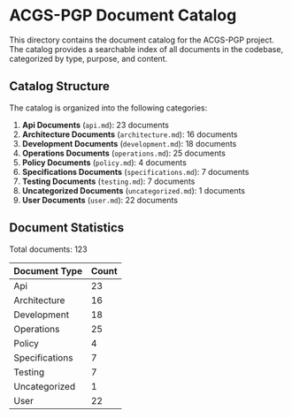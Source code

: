 # ACGS-PGP Document Catalog

This directory contains the document catalog for the ACGS-PGP project. The catalog provides a searchable index of all documents in the codebase, categorized by type, purpose, and content.

## Catalog Structure

The catalog is organized into the following categories:

1. **Api Documents** (`api.md`): 23 documents
1. **Architecture Documents** (`architecture.md`): 16 documents
1. **Development Documents** (`development.md`): 18 documents
1. **Operations Documents** (`operations.md`): 25 documents
1. **Policy Documents** (`policy.md`): 4 documents
1. **Specifications Documents** (`specifications.md`): 7 documents
1. **Testing Documents** (`testing.md`): 7 documents
1. **Uncategorized Documents** (`uncategorized.md`): 1 documents
1. **User Documents** (`user.md`): 22 documents

## Document Statistics

Total documents: 123

| Document Type | Count |
|--------------|-------|
| Api | 23 |
| Architecture | 16 |
| Development | 18 |
| Operations | 25 |
| Policy | 4 |
| Specifications | 7 |
| Testing | 7 |
| Uncategorized | 1 |
| User | 22 |
